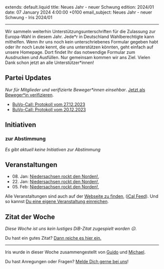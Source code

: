 
extends: default.liquid
title: Neues Jahr - neuer Schwung
edition: 2024/01
date: 07 January 2024 4:00:00 +0100
email_subject: Neues Jahr - neuer Schwung - Iris 2024/01

---
Wir sammeln weiterhin Unterstützungsunterschriften für die Zulassung zur Europa-Wahl in diesem Jahr. Jede\*r in Deutschland Wahlberechtigte kann mithelfen. Wenn ihr uns noch kein unterschriebenes Formular gegeben habt oder ihr noch Leute kennt, die uns unterstützen könnten, geht einfach auf unsere Homepage. Dort findet Ihr das notwendige Formular zum Ausdrucken und Ausfüllen. Nur gemeinsam kommen wir ans Ziel. Vielen Dank schon jetzt an alle Unterstützer\*innen!

## Partei Updates

_Nur für Mitglieder und verifizierte Beweger\*innen einsehbar_. [Jetzt als Beweger\*in verifizieren](https://dib.de/bewegerin-werden/).

 - [BuVo-Call: Protokoll vom 27.12.2023](https://marktplatz.dib.de/t/buvo-call-protokoll-vom-27-12-2023/40173)
 - [BuVo-Call: Protokoll vom 20.12.2023](https://marktplatz.dib.de/t/buvo-call-protokoll-vom-20-12-2023/40172)

## Initiativen

### zur Abstimmung
_Es gibt aktuell keine Initiativen zur Abstimmung_

## Veranstaltungen

 - 08.&nbsp;Jan: [Niedersachsen rockt den Norden!](https://dib.de/events/niedersachsen-call-2024-01-08/), 
 - 22.&nbsp;Jan: [Niedersachsen rockt den Norden!](https://dib.de/events/niedersachsen-call-2024-01-22/), 
 - 05.&nbsp;Feb: [Niedersachsen rockt den Norden!](https://dib.de/events/niedersachsen-call-2024-02-05/),

Alle Veranstaltungen sind auch auf der [Webseite zu finden](https://dib.de/veranstaltungen/), ([iCal Feed](https://dib.de/?ical=1)). Und so kannst [Du eine eigene Veranstaltung einreichen](https://marktplatz.dib.de/t/eine-veranstaltung-auf-der-webseite-einreichen/21379).


## Zitat der Woche
_Diese Woche ist uns kein lustiges DiB-Zitat zugespielt worden ☹._

Du hast ein gutes Zitat? [Dann reiche es hier ein.](https://marktplatz.dib.de/t/fortsetzung-lustige-dib-zitate/24431)


---

Iris wurde in dieser Woche zusammengestellt von [Guido](https://marktplatz.dib.de/u/Guido/) und [Michael](https://marktplatz.dib.de/u/MichaelVoss/).

Du hast Anregungen oder Fragen? [Melde Dich gerne bei uns](https://marktplatz.dib.de/t/neu-iris-die-woechtliche-zusammenfasssung-zum-sonntagsbrunch/10990)!

